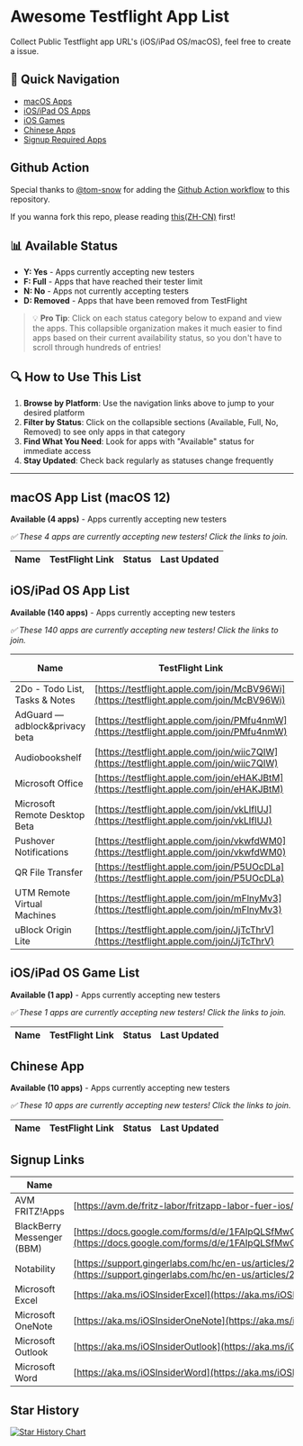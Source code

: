 # Awesome Testflight App List
Collect Public Testflight app URL's (iOS/iPad OS/macOS), feel free to create a issue.

## 🚀 Quick Navigation
- [macOS Apps](#macos-app-list-macos-12)
- [iOS/iPad OS Apps](#iosipad-os-app-list)
- [iOS Games](#iosipad-os-game-list)
- [Chinese Apps](#chinese-app-list)
- [Signup Required Apps](#signup-app-list)

## Github Action
Special thanks to [@tom-snow](https://github.com/tom-snow) for adding the [Github Action workflow](./GITHUB_ACTION.md) to this repository.

If you wanna fork this repo, please reading [this(ZH-CN)](./GITHUB_ACTION.md#4-其他说明) first!

## 📊 Available Status
* **Y: Yes** - Apps currently accepting new testers
* **F: Full** - Apps that have reached their tester limit  
* **N: No** - Apps not currently accepting testers
* **D: Removed** - Apps that have been removed from TestFlight

> 💡 **Pro Tip**: Click on each status category below to expand and view the apps. This collapsible organization makes it much easier to find apps based on their current availability status, so you don't have to scroll through hundreds of entries!

## 🔍 How to Use This List
1. **Browse by Platform**: Use the navigation links above to jump to your desired platform
2. **Filter by Status**: Click on the collapsible sections (Available, Full, No, Removed) to see only apps in that category
3. **Find What You Need**: Look for apps with "Available" status for immediate access
4. **Stay Updated**: Check back regularly as statuses change frequently

---

## macOS App List (macOS 12)

<strong>Available (4 apps)</strong> - Apps currently accepting new testers

_✅ These 4 apps are currently accepting new testers! Click the links to join._

| Name | TestFlight Link | Status | Last Updated |
| --- | --- | --- | --- |


## iOS/iPad OS App List

<strong>Available (140 apps)</strong> - Apps currently accepting new testers

_✅ These 140 apps are currently accepting new testers! Click the links to join._

| Name | TestFlight Link | Status | Last Updated |
| --- | --- | --- | --- |
| 2Do - Todo List, Tasks & Notes | [https://testflight.apple.com/join/McBV96Wi](https://testflight.apple.com/join/McBV96Wi) | N | 2025-07-26 |
| AdGuard  — adblock&privacy beta | [https://testflight.apple.com/join/PMfu4nmW](https://testflight.apple.com/join/PMfu4nmW) | F | 2025-10-17 |
| Audiobookshelf | [https://testflight.apple.com/join/wiic7QIW](https://testflight.apple.com/join/wiic7QIW) | F | 2025-10-18 |
| Microsoft Office | [https://testflight.apple.com/join/eHAKJBtM](https://testflight.apple.com/join/eHAKJBtM) | Y | 2025-10-18 |
| Microsoft Remote Desktop Beta | [https://testflight.apple.com/join/vkLIflUJ](https://testflight.apple.com/join/vkLIflUJ) | F | 2025-10-18 |
| Pushover Notifications | [https://testflight.apple.com/join/vkwfdWM0](https://testflight.apple.com/join/vkwfdWM0) | Y | 2025-08-29 |
| QR File Transfer | [https://testflight.apple.com/join/P5UOcDLa](https://testflight.apple.com/join/P5UOcDLa) | N | 2025-05-19 |
| UTM Remote Virtual Machines | [https://testflight.apple.com/join/mFlnyMv3](https://testflight.apple.com/join/mFlnyMv3) | Y | 2025-08-04 |
| uBlock Origin Lite | [https://testflight.apple.com/join/JjTcThrV](https://testflight.apple.com/join/JjTcThrV) | D | 2025-08-05 |


## iOS/iPad OS Game List

<strong>Available (1 app)</strong> - Apps currently accepting new testers

_✅ These 1 apps are currently accepting new testers! Click the links to join._

| Name | TestFlight Link | Status | Last Updated |
| --- | --- | --- | --- |


## Chinese App

<strong>Available (10 apps)</strong> - Apps currently accepting new testers

_✅ These 10 apps are currently accepting new testers! Click the links to join._

| Name | TestFlight Link | Status | Last Updated |
| --- | --- | --- | --- |


## Signup Links
| Name | Url | Available |
| --- | --- | --- |
| AVM FRITZ!Apps | [https://avm.de/fritz-labor/fritzapp-labor-fuer-ios/](https://avm.de/fritz-labor/fritzapp-labor-fuer-ios/) | |
| BlackBerry Messenger (BBM) | [https://docs.google.com/forms/d/e/1FAIpQLSfMwOqEZn6mFtuz9FhzreOdysmTbSaRnOO3LCIHY1Uwt2f31A/viewform](https://docs.google.com/forms/d/e/1FAIpQLSfMwOqEZn6mFtuz9FhzreOdysmTbSaRnOO3LCIHY1Uwt2f31A/viewform) | |
| Notability | [https://support.gingerlabs.com/hc/en-us/articles/216037238-Apply-to-Beta-Test-Notability-](https://support.gingerlabs.com/hc/en-us/articles/216037238-Apply-to-Beta-Test-Notability-) | |
| Microsoft Excel | [https://aka.ms/iOSInsiderExcel](https://aka.ms/iOSInsiderExcel) | |
| Microsoft OneNote | [https://aka.ms/iOSInsiderOneNote](https://aka.ms/iOSInsiderOneNote) | |
| Microsoft Outlook | [https://aka.ms/iOSInsiderOutlook](https://aka.ms/iOSInsiderOutlook) | |
| Microsoft Word | [https://aka.ms/iOSInsiderWord](https://aka.ms/iOSInsiderWord) | |


## Star History

[![Star History Chart](https://api.star-history.com/svg?repos=pluwen/awesome-testflight-link&type=Date)](https://star-history.com/#pluwen/awesome-testflight-link&Date)
